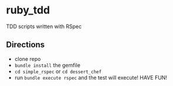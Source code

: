 # ruby_tdd
TDD scripts written with RSpec

## Directions
- clone repo
- `bundle install` the gemfile
- `cd simple_rspec` or `cd dessert_chef`
- run `bundle execute rspec` and the test will execute!
HAVE FUN!
